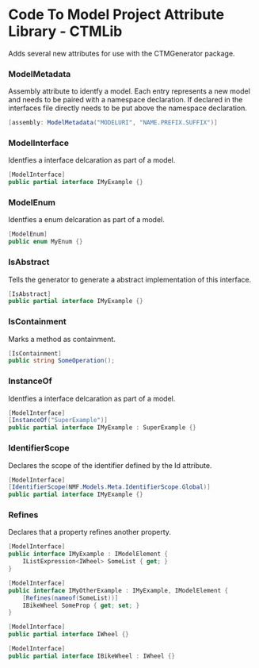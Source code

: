 ﻿# Code To Model Project Attribute Library - CTMLib

Adds several new attributes for use with the CTMGenerator package.

### ModelMetadata

Assembly attribute to identfy a model. 
Each entry represents a new model and needs to be paired with a namespace declaration.
If declared in the interfaces file directly needs to be put above the namespace declaration.

```C#
[assembly: ModelMetadata("MODELURI", "NAME.PREFIX.SUFFIX")]
``` 

### ModelInterface

Identfies a interface delcaration as part of a model.

```C#
[ModelInterface]
public partial interface IMyExample {}
``` 

### ModelEnum

Identfies a enum delcaration as part of a model.

```C#
[ModelEnum]
public enum MyEnum {}
``` 

### IsAbstract

Tells the generator to generate a abstract implementation of this interface.

```C#
[IsAbstract]
public partial interface IMyExample {}
``` 

### IsContainment

Marks a method as containment.

```C#
[IsContainment]
public string SomeOperation();
``` 

### InstanceOf

Identfies a interface delcaration as part of a model.

```C#
[ModelInterface]
[InstanceOf("SuperExample")]
public partial interface IMyExample : SuperExample {}
``` 

### IdentifierScope

Declares the scope of the identifier defined by the Id attribute.

```C#
[ModelInterface]
[IdentifierScope(NMF.Models.Meta.IdentifierScope.Global)]
public partial interface IMyExample {}
``` 

### Refines

Declares that a property refines another property.

```C#
[ModelInterface]
public interface IMyExample : IModelElement {
    IListExpression<IWheel> SomeList { get; }
}

[ModelInterface]
public interface IMyOtherExample : IMyExample, IModelElement {
    [Refines(nameof(SomeList))]
    IBikeWheel SomeProp { get; set; }
}

[ModelInterface]
public partial interface IWheel {}

[ModelInterface]
public partial interface IBikeWheel : IWheel {}
``` 
